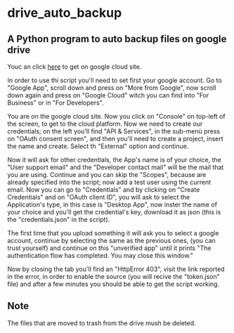 # drive_auto_backup

<!--
#groups
Tools

#languages
Python

#frames and libs
Google_Drive

-->


## A Python program to auto backup files on google drive

Youc an click <a href="https://cloud.google.com/">here</a> to get on google cloud site.

In order to use thi script you'll need to set first your google account.
Go to "Google App", scroll down and press on "More from Google", 
now scroll down again and press on "Google Cloud" witch you can find into "For Business" or in "For Developers".

You are on the google cloud site. Now you click on "Console" on top-left of the screen, to get to the cloud platform.
Now we need to create our credentials; on the left you'll find "API & Services",
in the sub-menù press on "OAuth consent screen", and then you'll need to create a project, insert the name and create.
Select th "External" option and continue.

Now it will ask for other credentials, the App's name is of your choice,
the "User support email" and the "Developer contact mail" will be the mail that you are using.
Continue and you can skip the "Scopes", because are already specified into the script;
now add a test user using the current email.
Now you can go to "Credentials" and by clicking on "Create Credentials" and on "OAuth client ID",
you will ask to select the Application's type, in this case is "Desktop App", now inster the name of your choice
and you'll get the credential's key, download it as json (this is the "credentials.json" in the script).

The first time that you upload something it will ask you to select a google account,
continue by selecting the same as the previous ones, (you can trust yourself) and continue on this "unverified app"
until it prints "The authentication flow has completed. You may close this window."

Now by closing the tab you'll find an "HttpError 403", visit the link reported in the error, in order to enable the source 
(you will recive the "token.json" file) and after a few minutes you should be able to get the script working.


## Note

The files that are moved to trash from the drive mush be deleted.
